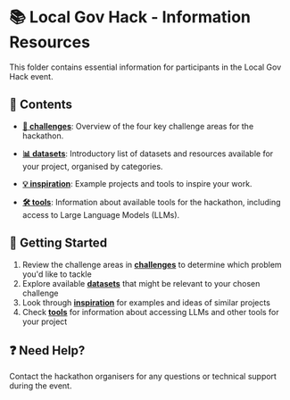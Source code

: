 # 📚 Local Gov Hack - Information Resources

This folder contains essential information for participants in the Local Gov Hack event.

## 📁 Contents

- **[🎯 challenges](challenges.md)**: Overview of the four key challenge areas for the hackathon.

- **[📊 datasets](datasets.md)**: Introductory list of datasets and resources available for your project, organised by categories.

- **[💡 inspiration](inspiration.md)**: Example projects and tools to inspire your work.

- **[🛠️ tools](tools.md)**: Information about available tools for the hackathon, including access to Large Language Models (LLMs).

## 🚀 Getting Started

1. Review the challenge areas in **[challenges](challenges.md)** to determine which problem you'd like to tackle
2. Explore available **[datasets](datasets.md)** that might be relevant to your chosen challenge
3. Look through **[inspiration](inspiration.md)** for examples and ideas of similar projects
4. Check **[tools](tools.md)** for information about accessing LLMs and other tools for your project

## ❓ Need Help?

Contact the hackathon organisers for any questions or technical support during the event.
